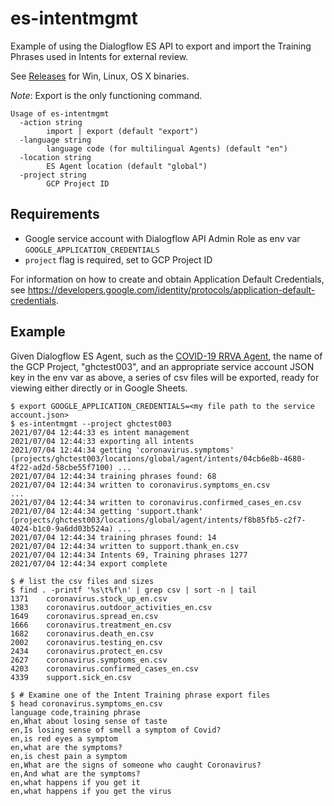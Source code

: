 # es-intentmgmt

Example of using the Dialogflow ES API to export and import the Training Phrases used in Intents for external review.

See [Releases](https://github.com/ghchinoy/es-intentmgmt/releases) for Win, Linux, OS X binaries.

*Note*: Export is the only functioning command.

```
Usage of es-intentmgmt
  -action string
        import | export (default "export")
  -language string
        language code (for multilingual Agents) (default "en")
  -location string
        ES Agent location (default "global")
  -project string
        GCP Project ID
```

## Requirements

* Google service account with Dialogflow API Admin Role as env var `GOOGLE_APPLICATION_CREDENTIALS`
* `project` flag is required, set to GCP Project ID

For information on how to create and obtain Application Default Credentials, see https://developers.google.com/identity/protocols/application-default-credentials.


## Example

Given Dialogflow ES Agent, such as the [COVID-19 RRVA Agent](https://github.com/GoogleCloudPlatform/covid19-rapid-response-demo), the name of the GCP Project, "ghctest003", and an appropriate service account JSON key in the env var as above, a series of csv files will be exported, ready for viewing either directly or in Google Sheets.

```
$ export GOOGLE_APPLICATION_CREDENTIALS=<my file path to the service account.json>
$ es-intentmgmt --project ghctest003
2021/07/04 12:44:33 es intent management
2021/07/04 12:44:33 exporting all intents
2021/07/04 12:44:34 getting 'coronavirus.symptoms' (projects/ghctest003/locations/global/agent/intents/04cb6e8b-4680-4f22-ad2d-58cbe55f7100) ...
2021/07/04 12:44:34 training phrases found: 68
2021/07/04 12:44:34 written to coronavirus.symptoms_en.csv
...
2021/07/04 12:44:34 written to coronavirus.confirmed_cases_en.csv
2021/07/04 12:44:34 getting 'support.thank' (projects/ghctest003/locations/global/agent/intents/f8b85fb5-c2f7-4024-b1c0-9a6dd03b524a) ...
2021/07/04 12:44:34 training phrases found: 14
2021/07/04 12:44:34 written to support.thank_en.csv
2021/07/04 12:44:34 Intents 69, Training phrases 1277
2021/07/04 12:44:34 export complete

$ # list the csv files and sizes
$ find . -printf '%s\t%f\n' | grep csv | sort -n | tail
1371    coronavirus.stock_up_en.csv
1383    coronavirus.outdoor_activities_en.csv
1649    coronavirus.spread_en.csv
1666    coronavirus.treatment_en.csv
1682    coronavirus.death_en.csv
2002    coronavirus.testing_en.csv
2434    coronavirus.protect_en.csv
2627    coronavirus.symptoms_en.csv
4203    coronavirus.confirmed_cases_en.csv
4339    support.sick_en.csv

$ # Examine one of the Intent Training phrase export files
$ head coronavirus.symptoms_en.csv 
language code,training phrase
en,What about losing sense of taste
en,Is losing sense of smell a symptom of Covid?
en,is red eyes a symptom
en,what are the symptoms?
en,is chest pain a symptom
en,What are the signs of someone who caught Coronavirus?
en,And what are the symptoms?
en,what happens if you get it
en,what happens if you get the virus
```